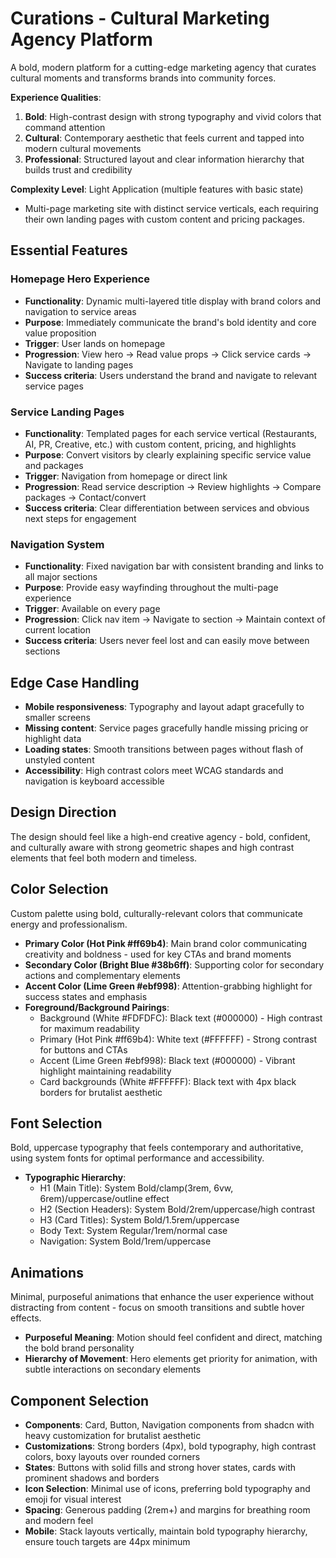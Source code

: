 # Curations - Cultural Marketing Agency Platform

A bold, modern platform for a cutting-edge marketing agency that curates cultural moments and transforms brands into community forces.

**Experience Qualities**:
1. **Bold**: High-contrast design with strong typography and vivid colors that command attention
2. **Cultural**: Contemporary aesthetic that feels current and tapped into modern cultural movements  
3. **Professional**: Structured layout and clear information hierarchy that builds trust and credibility

**Complexity Level**: Light Application (multiple features with basic state)
- Multi-page marketing site with distinct service verticals, each requiring their own landing pages with custom content and pricing packages.

## Essential Features

### Homepage Hero Experience
- **Functionality**: Dynamic multi-layered title display with brand colors and navigation to service areas
- **Purpose**: Immediately communicate the brand's bold identity and core value proposition
- **Trigger**: User lands on homepage
- **Progression**: View hero → Read value props → Click service cards → Navigate to landing pages
- **Success criteria**: Users understand the brand and navigate to relevant service pages

### Service Landing Pages
- **Functionality**: Templated pages for each service vertical (Restaurants, AI, PR, Creative, etc.) with custom content, pricing, and highlights
- **Purpose**: Convert visitors by clearly explaining specific service value and packages
- **Trigger**: Navigation from homepage or direct link
- **Progression**: Read service description → Review highlights → Compare packages → Contact/convert
- **Success criteria**: Clear differentiation between services and obvious next steps for engagement

### Navigation System
- **Functionality**: Fixed navigation bar with consistent branding and links to all major sections
- **Purpose**: Provide easy wayfinding throughout the multi-page experience
- **Trigger**: Available on every page
- **Progression**: Click nav item → Navigate to section → Maintain context of current location
- **Success criteria**: Users never feel lost and can easily move between sections

## Edge Case Handling
- **Mobile responsiveness**: Typography and layout adapt gracefully to smaller screens
- **Missing content**: Service pages gracefully handle missing pricing or highlight data
- **Loading states**: Smooth transitions between pages without flash of unstyled content
- **Accessibility**: High contrast colors meet WCAG standards and navigation is keyboard accessible

## Design Direction
The design should feel like a high-end creative agency - bold, confident, and culturally aware with strong geometric shapes and high contrast elements that feel both modern and timeless.

## Color Selection
Custom palette using bold, culturally-relevant colors that communicate energy and professionalism.

- **Primary Color (Hot Pink #ff69b4)**: Main brand color communicating creativity and boldness - used for key CTAs and brand moments
- **Secondary Color (Bright Blue #38b6ff)**: Supporting color for secondary actions and complementary elements
- **Accent Color (Lime Green #ebf998)**: Attention-grabbing highlight for success states and emphasis
- **Foreground/Background Pairings**: 
  - Background (White #FDFDFC): Black text (#000000) - High contrast for maximum readability
  - Primary (Hot Pink #ff69b4): White text (#FFFFFF) - Strong contrast for buttons and CTAs
  - Accent (Lime Green #ebf998): Black text (#000000) - Vibrant highlight maintaining readability
  - Card backgrounds (White #FFFFFF): Black text with 4px black borders for brutalist aesthetic

## Font Selection
Bold, uppercase typography that feels contemporary and authoritative, using system fonts for optimal performance and accessibility.

- **Typographic Hierarchy**: 
  - H1 (Main Title): System Bold/clamp(3rem, 6vw, 6rem)/uppercase/outline effect
  - H2 (Section Headers): System Bold/2rem/uppercase/high contrast
  - H3 (Card Titles): System Bold/1.5rem/uppercase
  - Body Text: System Regular/1rem/normal case
  - Navigation: System Bold/1rem/uppercase

## Animations
Minimal, purposeful animations that enhance the user experience without distracting from content - focus on smooth transitions and subtle hover effects.

- **Purposeful Meaning**: Motion should feel confident and direct, matching the bold brand personality
- **Hierarchy of Movement**: Hero elements get priority for animation, with subtle interactions on secondary elements

## Component Selection
- **Components**: Card, Button, Navigation components from shadcn with heavy customization for brutalist aesthetic
- **Customizations**: Strong borders (4px), bold typography, high contrast colors, boxy layouts over rounded corners
- **States**: Buttons with solid fills and strong hover states, cards with prominent shadows and borders
- **Icon Selection**: Minimal use of icons, preferring bold typography and emoji for visual interest
- **Spacing**: Generous padding (2rem+) and margins for breathing room and modern feel
- **Mobile**: Stack layouts vertically, maintain bold typography hierarchy, ensure touch targets are 44px minimum